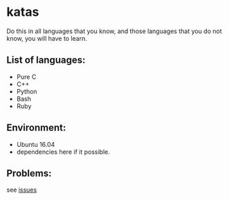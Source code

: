 # katas
Do this in all languages that you know, and those languages that you do not know, you will have to learn.

## List of languages:

- Pure C
- C++
- Python 
- Bash 
- Ruby 

## Environment:

- Ubuntu 16.04
- dependencies here if it possible.

## Problems:

see [issues](https://github.com/dvolkow/katas/issues)
